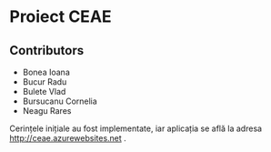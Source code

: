﻿# Proiect CEAE

## Contributors

* Bonea Ioana
* Bucur Radu
* Bulete Vlad 
* Bursucanu Cornelia
* Neagu Rares

Cerințele inițiale au fost implementate, iar aplicația se află la adresa http://ceae.azurewebsites.net . 


